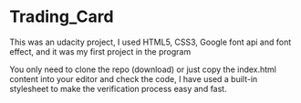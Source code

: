 # Trading_Card
This was an udacity project, I used HTML5, CSS3, Google font api and font effect, and it was my first project in the program

You only need to clone the repo (download) or just copy the index.html content into your editor and check the code,
I have used a built-in stylesheet to make the verification process easy and fast.


